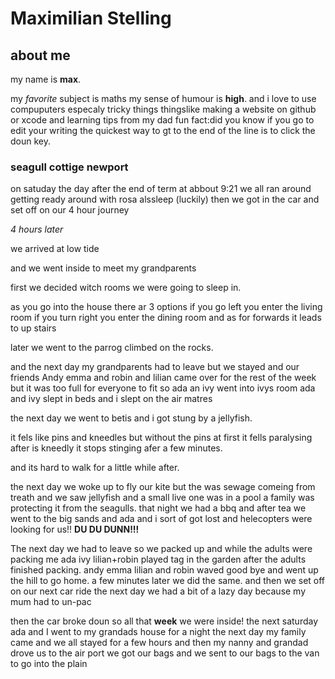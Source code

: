 # Maximilian Stelling

## about me
my name is **max**.

my *favorite* subject is maths
my sense of humour is **high**.
and i love to use compuputers
especaly tricky things thingslike making a website on github
or xcode and learning tips from my dad fun fact:did you know if you go to
edit your writing the quickest way to gt to the end of the line is to click the doun key.


### seagull cottige newport
 on satuday the day after the end of term
at abbout 9:21 we all ran around getting ready around with rosa alssleep (luckily)
then we got in the car and set off on our 4 hour journey

*4 hours later*

we arrived at low tide

and we went inside to meet my grandparents

first we decided witch rooms we were going to sleep in.

as you go into the house there ar 3 options if you go left you enter the living room if you turn right you enter the dining room
and as for forwards it leads to up stairs

later we went  to the parrog climbed on the rocks.

and the next day
my grandparents
had to leave but we stayed
and our friends Andy emma and robin and lilian came over for the rest of the week
but it was too full for everyone to fit so ada an ivy went into ivys room ada and ivy slept in beds and i slept on the air matres

the next day we went to betis and i got stung by a jellyfish.

it fels like pins and kneedles but without the pins at first it fells paralysing after is kneedly it stops stinging afer a few minutes.

and its hard to walk for a little while after.

the next day we woke up to fly our kite
but the was sewage comeing from treath
and we saw jellyfish and a small live one was  in a pool  a family was protecting it from the seagulls.
that night we had a bbq and after tea we went to the big sands and ada and i sort of got lost and helecopters were looking for us!! **DU DU DUNN!!!**


The next day we had to leave so we packed up and while the adults were packing me ada ivy lilian+robin played tag in the garden after the adults finished packing. andy emma lilian and robin waved good bye and went up the hill to go home. a few minutes later we did the same. and then we set off on our next car ride
the next day we had a bit of a lazy day because my mum had to un-pac

then the car broke doun so all that **week** we were inside!
the next saturday ada and I went to my grandads  house for a night
the next day my family came and we all stayed for a few hours and then my nanny and grandad drove us to the air port we got our bags and we sent to our bags to the van to go into the plain
